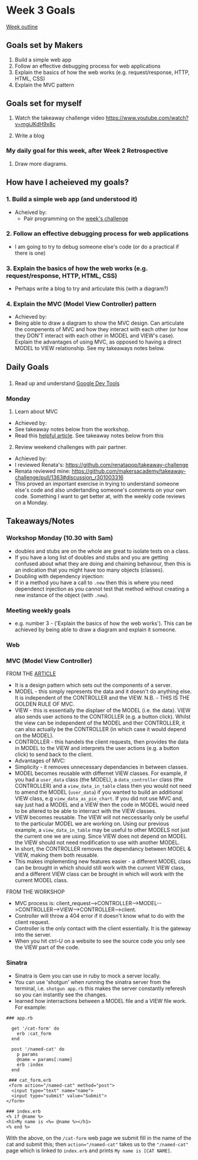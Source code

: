 # Week 3 Goals
[Week outline](https://github.com/makersacademy/course/blob/master/week_outlines.md/#week-3)

## Goals set by Makers
1. Build a simple web app
2. Follow an effective debugging process for web applications
3. Explain the basics of how the web works (e.g. request/response, HTTP, HTML, CSS)
4. Explain the MVC pattern

## Goals set for myself 
1. Watch the takeaway challenge video https://www.youtube.com/watch?v=mgiJKdH9x8c

2. Write a blog

### My daily goal for this week, after Week 2 Retrospective
1. Draw more diagrams.  

## How have I acheieved my goals?
### 1. Build a simple web app (and understood it)
* Acheived by:
  * Pair programming on the [week's challenge](https://github.com/makersacademy/course/tree/master/intro_to_the_web)

### 2. Follow an effective debugging process for web applications
* I am going to try to debug someone else's code (or do a practical if there is one)

### 3. Explain the basics of how the web works (e.g. request/response, HTTP, HTML, CSS)
* Perhaps write a blog to try and articulate this (with a diagram?)

### 4. Explain the MVC (Model View Controller) pattern
* Achieved by:
 * Being able to draw a diagram to show the MVC design. Can articulate the compenents of MVC and how they interact with each other (or how they DON'T interact with each other in MODEL and VIEW's case). Explain the advantages of using MVC, as opposed to having a direct MODEL to VIEW relationship. See my takeaways notes below. 

## Daily Goals

###
1. Read up and understand [Google Dev Tools](https://developers.google.com/web/tools/chrome-devtools/beginners/html)

### Monday
1. Learn about MVC
* Achieved by:
 * See takeaway notes below from the workshop. 
 * Read this [helpful article](https://www.tomdalling.com/blog/software-design/model-view-controller-explained/). See takeaway notes below from this 
 
 2. Review weekend challenges with pair partner.
  * Achieved by:
   * I reviewed Renata's: https://github.com/renatapop/takeaway-challenge
   * Renata reviewed mine: https://github.com/makersacademy/takeaway-challenge/pull/1363#discussion_r301003316
   * This proved an important exercise in trying to understand someone else's code and also undertanding someone's comments on your own code. Something I want to get better at, with the weekly code reviews on a Monday.

## Takeaways/Notes
### Workshop Monday (10.30 with Sam)
* doubles and stubs are on the whole are great to isolate tests on a class.
* If you have a long list of doubles and stubs and you are getting confused about what they are doing and chaining behaviour, then this is an indication that you might have too many objects (classes).
* Doubling with dependency injection:
 * If in a method you have a call to ```.new``` then this is where you need dependenct injection as you cannot test that method without creating a new instance of the object (with ```.new```).
 
### Meeting weekly goals
* e.g. number 3 - ('Explain the basics of how the web works'). This can be achieved by being able to draw a diagram and explain it someone. 

### Web

### MVC (Model View Controller)
FROM THE [ARTICLE](https://www.tomdalling.com/blog/software-design/model-view-controller-explained/)
* It is a design pattern which sets out the components of a server.
* MODEL - this simply represents the data and it doesn't do anything else. It is independent of the CONTROLLER and the VIEW. N.B. - THIS IS THE GOLDEN RULE OF MVC. 
* VIEW - this is essentially the displaer of the MODEL (i.e. the data). VIEW also sends user actions to the CONTROLLER (e.g. a button click). Whilst the view can be independent of the MODEL and ther CONTROLLER, it can also actually be the CONTROLLER (in which case it would depend on the MODEL). 
* CONTROLLER - this handels the client requests, then provides the data in MODEL to the VIEW and interprets the user actions (e.g. a button click) to send back to the client. 
* Advantages of MVC:
 * Simplicity - it removes unnecessary dependancies in between classes. 
 * MODEL becomes reusable with differnet VIEW classes. For example, if you had a ```user_data``` class (the MODEL), a ```data_controller``` class (the CONTROLLER) and a ```view_data_in_table``` class then you would not need to amend the MODEL (```user_data```) if you wanted to build an additional VIEW class, e.g ```view_data_as_pie_chart```. If you did not use MVC and, say just had a MODEL and a VIEW then the code in MODEL would need to be altered to be able to interract with the VIEW classes. 
 * VIEW becomes reusable. The VIEW will not neccessarily only be useful to the particular MODEL we are working on. Using our previous example, a ```view_data_in_table``` may be useful to other MODELS not just the current one we are using. Since VIEW does not depend on MODEL the VIEW should not need modification to use with another MODEL.
 * In short, the CONTROLLER removes the dependancy between MODEL & VIEW, making them both reusable. 
 * This makes implementing new features easier - a different MODEL class can be brought in which should still work with the current VIEW class, and a different VIEW class can be brought in which will work with the current MODEL class. 

FROM THE WORKSHOP
* MVC process is: client_request-->CONTROLLER-->MODEL-->CONTROLLER-->VIEW-->CONTROLLER-->client.
* Controller will throw a 404 error if it doesn't know what to do with the client request.
* Controller is the only contact with the client essentially. It is the gateway into the server. 
* When you hit ctrl-U on a website to see the source code you only see the VIEW part of the code.

### Sinatra
* Sinatra is Gem you can use in ruby to mock a server locally. 
* You can use 'shotgun' when running the sinatra server from the terminal, i.e. ```shotgun app.rb``` this makes the server constantly referesh so you can instantly see the changes. 
* learned how interractions between a MODEL file and a VIEW file work. For example:
```
### app.rb

  get '/cat-form' do
    erb :cat_form
  end

  post '/named-cat' do
    p params
    @name = params[:name]
    erb :index
  end
  
 ### cat_form.erb
 <form action="/named-cat" method="post">
  <input type="text" name="name">
  <input type="submit" value="Submit">
</form>

### index.erb
<% if @name %>
<h1>My name is <%= @name %></h1>
<% end %>
```
With the above, on the ```/cat-form``` web page we submit fill in the name of the cat and submit this; then ```action="/named-cat"``` takes us to the ```"/named-cat"``` page which is linked to ```index.erb``` and prints ```My name is [CAT NAME]```.

